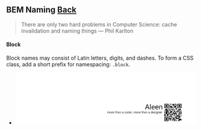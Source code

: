 ## BEM Naming [**Back**](./../README.md)

> There are only two hard problems in Computer Science: cache invalidation and naming things — Phil Karlton

#### Block

Block names may consist of Latin letters, digits, and dashes. To form a CSS class, add a short prefix for namespacing: `.block`.

- <a href="http://aleen42.github.io/" target="_blank" ><img src="./../pic/tail.gif"></a>